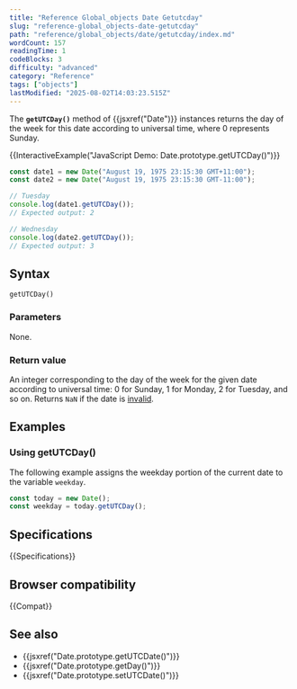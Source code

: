```yaml
---
title: "Reference Global_objects Date Getutcday"
slug: "reference-global_objects-date-getutcday"
path: "reference/global_objects/date/getutcday/index.md"
wordCount: 157
readingTime: 1
codeBlocks: 3
difficulty: "advanced"
category: "Reference"
tags: ["objects"]
lastModified: "2025-08-02T14:03:23.515Z"
---
```



The **`getUTCDay()`** method of {{jsxref("Date")}} instances returns the day of the week for this date according to universal time, where 0 represents Sunday.

{{InteractiveExample("JavaScript Demo: Date.prototype.getUTCDay()")}}

```js interactive-example
const date1 = new Date("August 19, 1975 23:15:30 GMT+11:00");
const date2 = new Date("August 19, 1975 23:15:30 GMT-11:00");

// Tuesday
console.log(date1.getUTCDay());
// Expected output: 2

// Wednesday
console.log(date2.getUTCDay());
// Expected output: 3
```

## Syntax

```js-nolint
getUTCDay()
```

### Parameters

None.

### Return value

An integer corresponding to the day of the week for the given date according to universal time: 0 for Sunday, 1 for Monday, 2 for Tuesday, and so on. Returns `NaN` if the date is [invalid](/en-US/docs/Web/JavaScript/Reference/Global_Objects/Date#the_epoch_timestamps_and_invalid_date).

## Examples

### Using getUTCDay()

The following example assigns the weekday portion of the current date to the variable `weekday`.

```js
const today = new Date();
const weekday = today.getUTCDay();
```

## Specifications

{{Specifications}}

## Browser compatibility

{{Compat}}

## See also

- {{jsxref("Date.prototype.getUTCDate()")}}
- {{jsxref("Date.prototype.getDay()")}}
- {{jsxref("Date.prototype.setUTCDate()")}}
